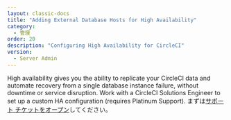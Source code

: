 ```yaml
---
layout: classic-docs
title: "Adding External Database Hosts for High Availability"
category:
  - 管理
order: 20
description: "Configuring High Availability for CircleCI"
version:
  - Server Admin
---
```


High availability gives you the ability to replicate your CircleCI data and automate recovery from a single database instance failure, without downtime or service disruption. Work with a CircleCI Solutions Engineer to set up a custom HA configuration (requires Platinum Support). まずは[サポート チケットをオープン](https://support.circleci.com/hc/ja/requests/new)してください。


